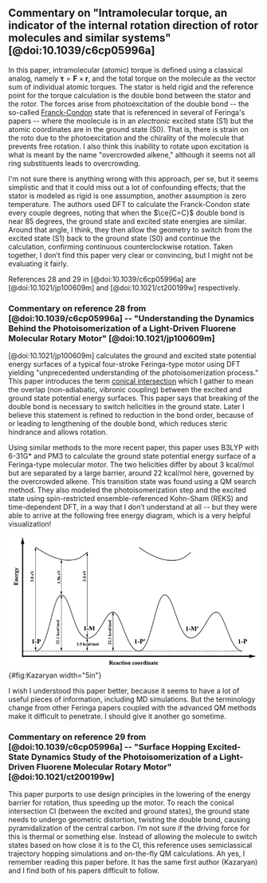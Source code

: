 ## Commentary on "Intramolecular torque, an indicator of the internal rotation direction of rotor molecules and similar systems" [@doi:10.1039/c6cp05996a]

In this paper, intramolecular (atomic) torque is defined using a classical analog, namely $\mathbf{\tau} = \mathbf{F} \times \mathbf{r}$, and the total torque on the molecule as the vector sum of individual atomic torques.
The stator is held rigid and the reference point for the torque calculation is the double bond between the stator and the rotor.
The forces arise from photoexcitation of the double bond -- the so-called [Franck-Condon](https://en.wikipedia.org/wiki/Franck%E2%80%93Condon_principle) state that is referenced in several of Feringa's papers -- where the moolecule is in an *electronic* excited state (S1) but the atomic coordinates are in the ground state (S0).
That is, there is strain on the roto due to the photoexcitation and the chirality of the molecule that prevents free rotation.
I also think this inability to rotate upon excitation is what is meant by the name "overcrowded alkene," although it seems not all ring substituents leads to overcrowding.

I'm not sure there is anything wrong with this approach, per se, but it seems simplistic and that it could miss out a lot of confounding effects; that the stator is modeled as rigid is one assumption, another assumption is zero temperature.
The authors used DFT to calculate the Franck-Condon state every couple degrees, noting that when the $\ce{C=C}$ double bond is near 85 degrees, the ground state and excited state energies are similar.
Around that angle, I think, they then allow the geometry to switch from the excited state (S1) back to the ground state (S0) and continue the calculation, confirming continuous counterclockwise rotation.
Taken together, I don’t find this paper very clear or convincing, but I might not be evaluating it fairly.

References 28 and 29 in [@doi:10.1039/c6cp05996a] are [@doi:10.1021/jp100609m] and [@doi:10.1021/ct200199w] respectively.

### Commentary on reference 28 from [@doi:10.1039/c6cp05996a] -- "Understanding the Dynamics Behind the Photoisomerization of a Light-Driven Fluorene Molecular Rotary Motor" [@doi:10.1021/jp100609m]
[@doi:10.1021/jp100609m] calculates the ground and excited state potential energy surfaces of a typical four-stroke Feringa-type motor using DFT yielding "unprecedented understanding of the photoisomerization process."
This paper introduces the term [conical intersection](https://en.wikipedia.org/wiki/Conical_intersection) which I gather to mean the overlap (non-adiabatic, vibronic coupling) between the excited and ground state potential energy surfaces.
This paper says that breaking of the double bond is necessary to switch helicities in the ground state.
Later I believe this statement is refined to reduction in the bond order, because of or leading to lengthening of the double bond, which reduces steric hindrance and allows rotation.

Using similar methods to the more recent paper, this paper uses B3LYP with 6-31G* and PM3 to calculate the ground state potential energy surface of a Feringa-type molecular motor.
The two helicities differ by about 3 kcal/mol but are separated by a large barrier, around 22 kcal/mol here, governed by the overcrowded alkene. This transition state was found using a QM search method.
They also modeled the photoisomerization step and the excited state using spin-restricted ensemble-referenced Kohn-Sham (REKS) and time-dependent DFT, in a way that I don’t understand at all -- but they were able to arrive at the following free energy diagram, which is a very helpful visualization!

![The ground and excited state potential energy surfaces calculated in [@doi:10.1021/jp100609m]. 1 eV = 23 kcal/mol. One curious note is that this drawing suggests the most stable state in the excited state is in neither P nor M helicity.](images/Kazaryan-2010-Scheme-3.png){#fig:Kazaryan width="5in"}

I wish I understood this paper better, because it seems to have a lot of useful pieces of information, including MD simulations.
But the terminology change from other Feringa papers coupled with the advanced QM methods make it difficult to penetrate. I should give it another go sometime.


### Commentary on reference 29 from [@doi:10.1039/c6cp05996a] -- "Surface Hopping Excited-State Dynamics Study of the Photoisomerization of a Light-Driven Fluorene Molecular Rotary Motor" [@doi:10.1021/ct200199w]
This paper purports to use design principles in the lowering of the energy barrier for rotation, thus speeding up the motor.
To reach the conical intersection CI (between the excited and ground states), the ground state needs to undergo geometric distortion, twisting the double bond, causing pyramidalization of the central carbon.
I’m not sure if the driving force for this is thermal or something else.
Instead of allowing the molecule to switch states based on how close it is to the CI, this reference uses semiclassical trajectory hopping simulations and on-the-fly QM calculations.
Ah yes, I remember reading this paper before.
It has the same first author (Kazaryan) and I find both of his papers difficult to follow.